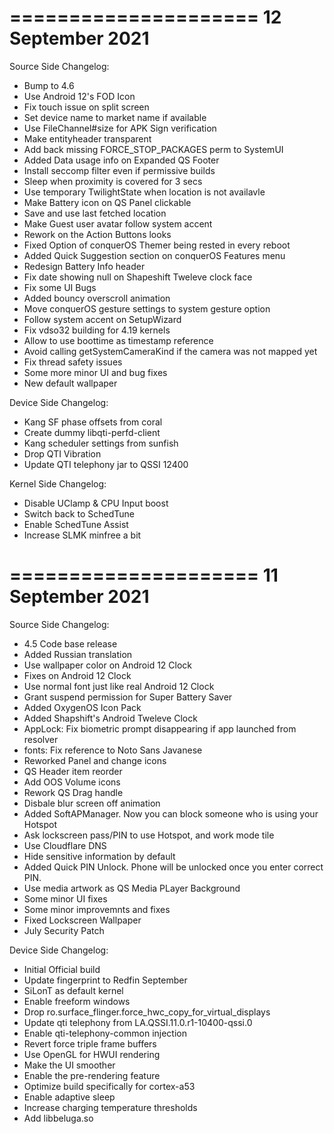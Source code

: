 
=====================
  12 September 2021
=====================

Source Side Changelog:
 * Bump to 4.6
 * Use Android 12's FOD Icon
 * Fix touch issue on split screen
 * Set device name to market name if available
 * Use FileChannel#size for APK Sign verification
 * Make entityheader transparent
 * Add back missing FORCE_STOP_PACKAGES perm to SystemUI
 * Added Data usage info on Expanded QS Footer
 * Install seccomp filter even if permissive builds
 * Sleep when proximity is covered for 3 secs
 * Use temporary TwilightState when location is not availavle
 * Make Battery icon on QS Panel clickable
 * Save and use last fetched location
 * Make Guest user avatar follow system accent
 * Rework on the Action Buttons looks
 * Fixed Option of conquerOS Themer being rested in every reboot
 * Added Quick Suggestion section on conquerOS Features menu
 * Redesign Battery Info header
 * Fix date showing null on Shapeshift Tweleve clock face
 * Fix some UI Bugs
 * Added bouncy overscroll animation
 * Move conquerOS gesture settings to system gesture option
 * Follow system accent on SetupWizard
 * Fix vdso32 building for 4.19 kernels
 * Allow to use boottime as timestamp reference 
 * Avoid calling getSystemCameraKind if the camera was not mapped yet
 * Fix thread safety issues
 * Some more minor UI and bug fixes
 * New default wallpaper

Device Side Changelog:
 * Kang SF phase offsets from coral
 * Create dummy libqti-perfd-client
 * Kang scheduler settings from sunfish
 * Drop QTI Vibration
 * Update QTI telephony jar to QSSI 12400

Kernel Side Changelog:
 * Disable UClamp & CPU Input boost
 * Switch back to SchedTune
 * Enable SchedTune Assist
 * Increase SLMK minfree a bit


=====================
   11 September 2021
=====================

Source Side Changelog:
* 4.5 Code base release
* Added Russian translation
* Use wallpaper color on Android 12 Clock
* Fixes on Android 12 Clock
* Use normal font just like real Android 12 Clock
* Grant suspend permission for Super Battery Saver
* Added OxygenOS Icon Pack
* Added Shapshift's Android Tweleve Clock
* AppLock: Fix biometric prompt disappearing if app launched from resolver
* fonts: Fix reference to Noto Sans Javanese
* Reworked Panel and change icons
* QS Header item reorder
* Add OOS Volume icons
* Rework QS Drag handle
* Disbale blur screen off animation
* Added SoftAPManager. Now you can block someone who is using your Hotspot
* Ask lockscreen pass/PIN to use Hotspot, and work mode tile
* Use Cloudflare DNS
* Hide sensitive information by default
* Added Quick PIN Unlock. Phone will be unlocked once you enter correct PIN.
* Use media artwork as QS Media PLayer Background
* Some minor UI fixes
* Some minor improvemnts and fixes
* Fixed Lockscreen Wallpaper
* July Security Patch

Device Side Changelog:
* Initial Official build
* Update fingerprint to Redfin September
* SiLonT as default kernel
* Enable freeform windows
* Drop ro.surface_flinger.force_hwc_copy_for_virtual_displays
* Update qti telephony from LA.QSSI.11.0.r1-10400-qssi.0
* Enable qti-telephony-common injection
* Revert force triple frame buffers
* Use OpenGL for HWUI rendering
* Make the UI smoother
* Enable the pre-rendering feature 
* Optimize build specifically for cortex-a53
* Enable adaptive sleep
* Increase charging temperature thresholds
* Add libbeluga.so
